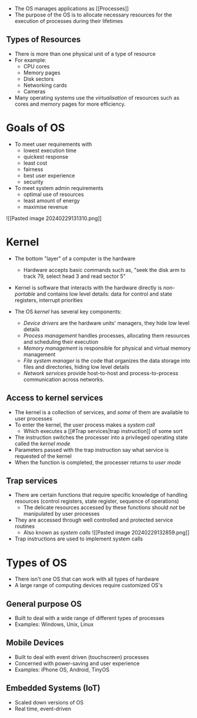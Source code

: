 - The OS manages applications as [[Processes]]
- The purpose of the OS is to allocate necessary resources for the execution of processes during their lifetimes

## Types of Resources
- There is more than one physical unit of a type of resource
- For example:
	- CPU cores
	- Memory pages
	- Disk sectors
	- Networking cards
	- Cameras
- Many operating systems use the *virtualisation* of resources such as cores and memory pages for more efficiency.

# Goals of OS
- To meet user requirements with
	- lowest execution time
	- quickest response
	- least cost
	- fairness
	- best user experience
	- security
- To meet system admin requirements
	- optimal use of resources
	- least amount of energy
	- maximise revenue

![[Pasted image 20240229131310.png]]

# Kernel 
- The bottom "layer" of a computer is the hardware
	- Hardware accepts basic commands such as, "seek the disk arm to track 79, select head 3 and read sector 5"
- Kernel is software that interacts with the hardware directly is *non-portable* and contains low level details: data for control and state registers, interrupt priorities

- The OS *kernel* has several key components:
	- *Device drivers* are the hardware units' managers, they hide low level details
	- *Process management* handles processes, allocating them resources and scheduling their execution
	- *Memory management* is responsible for physical and virtual memory management
	- *File system manager* is the code that organizes the data storage into files and directories, hiding low level details
	- *Network services* provide host-to-host and process-to-process communication across networks.

## Access to kernel services
- The kernel is a collection of services, and *some* of them are available to user processes
- To enter the kernel, the user process makes a *system call*
	- Which executes a [[#Trap services|trap instruction]] of some sort
- The instruction switches the processer into a privileged operating state called the *kernel mode*
- Parameters passed with the trap instruction say what service is requested of the kernel
- When the function is completed, the processer returns to *user mode*

## Trap services
- There are certain functions that require specific knowledge of handling resources (control registers, state register, sequence of operations)
	- The delicate resources accessed by these functions should *not* be manipulated by user processes
- They are accessed through well controlled and protected service routines
	- Also known as *system calls*
![[Pasted image 20240229132859.png]]
- Trap instructions are used to implement system calls


# Types of OS
- There isn't one OS that can work with all types of hardware
- A large range of computing devices require customized OS's

## General purpose OS
- Built to deal with a wide range of different types of processes 
- Examples: Windows, Unix, Linux
## Mobile Devices
- Built to deal with event driven (touchscreen) processes
- Concerned with power-saving and user experience
- Examples: iPhone OS, Android, TinyOS
## Embedded Systems (IoT)
- Scaled down versions of OS
- Real time, event-driven

